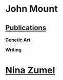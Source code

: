 # John Mount

## [Publications](/JMPubs/)

**Genetic Art**

**Writing**

# [Nina Zumel](https://ninazumel.com)
